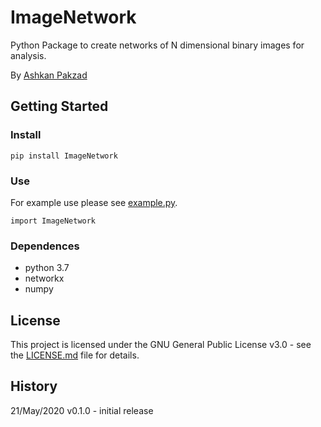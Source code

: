 # ImageNetwork
Python Package to create networks of N dimensional binary images for analysis.

By [Ashkan Pakzad](ashkanpakzad.github.io)

## Getting Started

### Install
```
pip install ImageNetwork
```

### Use
For example use please see [example.py](example.py).
```
import ImageNetwork
```

### Dependences
* python 3.7
* networkx
* numpy


## License
This project is licensed under the GNU General Public License v3.0 - see the [LICENSE.md](LICENSE.md) file for details.

## History
21/May/2020 v0.1.0 - initial release

